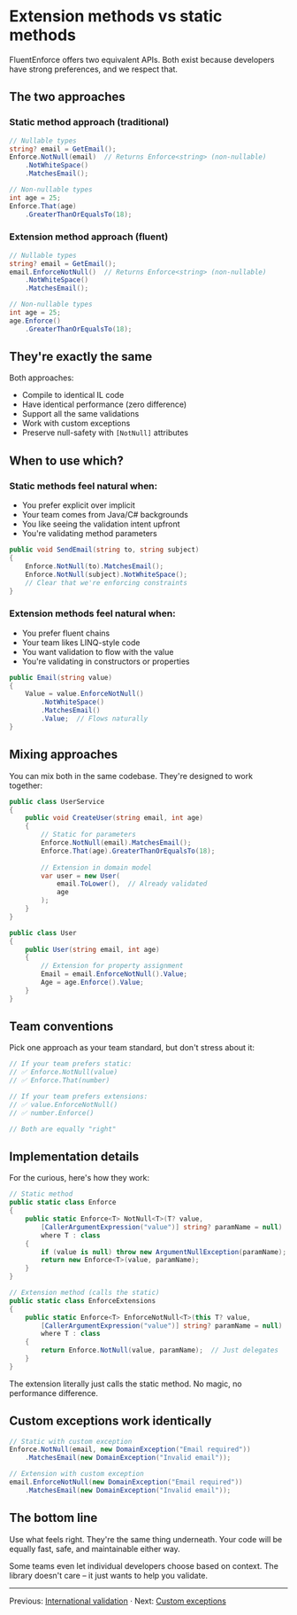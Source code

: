 # Extension methods vs static methods

FluentEnforce offers two equivalent APIs. Both exist because developers have strong preferences, and we respect that.

## The two approaches

### Static method approach (traditional)

```csharp
// Nullable types
string? email = GetEmail();
Enforce.NotNull(email)  // Returns Enforce<string> (non-nullable)
    .NotWhiteSpace()
    .MatchesEmail();

// Non-nullable types
int age = 25;
Enforce.That(age)
    .GreaterThanOrEqualsTo(18);
```

### Extension method approach (fluent)

```csharp
// Nullable types
string? email = GetEmail();
email.EnforceNotNull()  // Returns Enforce<string> (non-nullable)
    .NotWhiteSpace()
    .MatchesEmail();

// Non-nullable types
int age = 25;
age.Enforce()
    .GreaterThanOrEqualsTo(18);
```

## They're exactly the same

Both approaches:
- Compile to identical IL code
- Have identical performance (zero difference)
- Support all the same validations
- Work with custom exceptions
- Preserve null-safety with `[NotNull]` attributes

## When to use which?

### Static methods feel natural when:

- You prefer explicit over implicit
- Your team comes from Java/C# backgrounds
- You like seeing the validation intent upfront
- You're validating method parameters

```csharp
public void SendEmail(string to, string subject)
{
    Enforce.NotNull(to).MatchesEmail();
    Enforce.NotNull(subject).NotWhiteSpace();
    // Clear that we're enforcing constraints
}
```

### Extension methods feel natural when:

- You prefer fluent chains
- Your team likes LINQ-style code
- You want validation to flow with the value
- You're validating in constructors or properties

```csharp
public Email(string value)
{
    Value = value.EnforceNotNull()
        .NotWhiteSpace()
        .MatchesEmail()
        .Value;  // Flows naturally
}
```

## Mixing approaches

You can mix both in the same codebase. They're designed to work together:

```csharp
public class UserService
{
    public void CreateUser(string email, int age)
    {
        // Static for parameters
        Enforce.NotNull(email).MatchesEmail();
        Enforce.That(age).GreaterThanOrEqualsTo(18);
        
        // Extension in domain model
        var user = new User(
            email.ToLower(),  // Already validated
            age
        );
    }
}

public class User
{
    public User(string email, int age)
    {
        // Extension for property assignment
        Email = email.EnforceNotNull().Value;
        Age = age.Enforce().Value;
    }
}
```

## Team conventions

Pick one approach as your team standard, but don't stress about it:

```csharp
// If your team prefers static:
// ✅ Enforce.NotNull(value)
// ✅ Enforce.That(number)

// If your team prefers extensions:
// ✅ value.EnforceNotNull()
// ✅ number.Enforce()

// Both are equally "right"
```

## Implementation details

For the curious, here's how they work:

```csharp
// Static method
public static class Enforce
{
    public static Enforce<T> NotNull<T>(T? value, 
        [CallerArgumentExpression("value")] string? paramName = null)
        where T : class
    {
        if (value is null) throw new ArgumentNullException(paramName);
        return new Enforce<T>(value, paramName);
    }
}

// Extension method (calls the static)
public static class EnforceExtensions
{
    public static Enforce<T> EnforceNotNull<T>(this T? value,
        [CallerArgumentExpression("value")] string? paramName = null)
        where T : class
    {
        return Enforce.NotNull(value, paramName);  // Just delegates
    }
}
```

The extension literally just calls the static method. No magic, no performance difference.

## Custom exceptions work identically

```csharp
// Static with custom exception
Enforce.NotNull(email, new DomainException("Email required"))
    .MatchesEmail(new DomainException("Invalid email"));

// Extension with custom exception  
email.EnforceNotNull(new DomainException("Email required"))
    .MatchesEmail(new DomainException("Invalid email"));
```

## The bottom line

Use what feels right. They're the same thing underneath. Your code will be equally fast, safe, and maintainable either way.

Some teams even let individual developers choose based on context. The library doesn't care – it just wants to help you validate.

---

Previous: [International validation](international.md) · Next: [Custom exceptions](custom-exceptions.md)